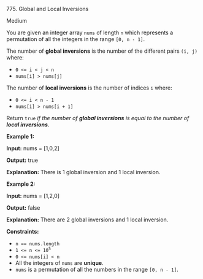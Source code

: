 ﻿775\. Global and Local Inversions

Medium

You are given an integer array `nums` of length `n` which represents a permutation of all the integers in the range `[0, n - 1]`.

The number of **global inversions** is the number of the different pairs `(i, j)` where:

*   `0 <= i < j < n`
*   `nums[i] > nums[j]`

The number of **local inversions** is the number of indices `i` where:

*   `0 <= i < n - 1`
*   `nums[i] > nums[i + 1]`

Return `true` _if the number of **global inversions** is equal to the number of **local inversions**_.

**Example 1:**

**Input:** nums = [1,0,2]

**Output:** true

**Explanation:** There is 1 global inversion and 1 local inversion. 

**Example 2:**

**Input:** nums = [1,2,0]

**Output:** false

**Explanation:** There are 2 global inversions and 1 local inversion. 

**Constraints:**

*   `n == nums.length`
*   <code>1 <= n <= 10<sup>5</sup></code>
*   `0 <= nums[i] < n`
*   All the integers of `nums` are **unique**.
*   `nums` is a permutation of all the numbers in the range `[0, n - 1]`.